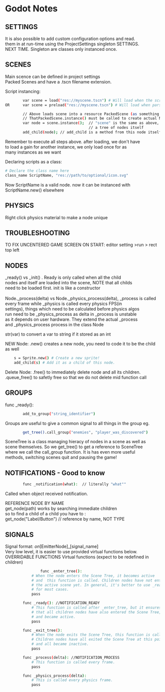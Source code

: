 # Godot Notes
## SETTINGS
It is also possible to add custom configuration options and read. <br/> 
them in at run-time using the ProjectSettings singleton SETTINGS.  <br/>
NEXT TIME. Singleton are classes only instanced once. <br/>

## SCENES
Main scence can be defined in project settings<br/>
Packed Scenes and have a .tscn filename extension.<br/>

Script instancing:
```sh
        var scene = load("res://myscene.tscn") # Will load when the script is instanced dynamic.
OR      var scene = preload("res://myscene.tscn") # Will load when parsing/reading the script.

        // Above loads scene into a resource PackedScene (as something with the same name),
        // ThatPackedScene.instance() must be called to create actual Node
        var node = scene.instance();  // "scene" is the same as above, instance() returns
                                      // a tree of nodes itself
        add_child(node); // add_child is a method from this node itself
```
Remember to execute all steps above. after loading, we don't have<br/> 
to load a gain for another instance, we only load once for as     <br/>
many instances as we want                                         <br/>

Declaring scripts as a class:
```sh
# Declare the class name here
class_name ScriptName, "res://path/to/optional/icon.svg"
```
Now ScriptName is a valid node. now it can be instanced with <br/>
ScriptName.new() elsewhere


## PHYSICS
Right click physics material to make a node unique

## TROUBLESHOOTING
TO FIX UNCENTERED GAME SCREEN ON START: editor setting  >run > rect top left

## NODES
_ready() vs _init() . Ready is only called when all the child<br/>
nodes and itself are loaded into the scene, NOTE that all childs<br/>
need to be loaded first. init is like a constructor<br/>
<br/>
Node._process(delta) vs Node._physics_process(delta), _process is called<br/>
every frame while _physics is called every physics FPS(in<br/>
settings), things which need to be calculated before physics algos<br/>
run need to be _physics_process as delta in _process is unstable<br/>
as it depends on user hardware. They extend the actual _process<br/>
and _physics_process process in the class Node<br/>

str(var) to convert a var to string if it stored as an int<br/>

NEW Node: .new() creates a new node, you need to code it to be the child as well<br/>
```sh
    s = Sprite.new() # Create a new sprite!
    add_child(s) # Add it as a child of this node.
```

Delete Node: .free() to immediately delete node and all its children.<br/>
.queue_free() to safetly free so that we do not delete mid function call<br/>

## GROUPS
func _ready():
```sh
        add_to_group("string_identifier") 
```
Groups are useful to give a common signal to all things in the
group eg.
```sh
        get_tree().call_group("enemies", "player_was_discovered")
```
SceneTree is a class managing hieracy of nodes in a scene as well as<br/>
scene themselves. So we get_tree() to get a reference to SceneTree <br/>
where we call the call_group function. It is has even more useful<br/>
methods, switching scenes quit and pausing the game!<br/>

## NOTIFICATIONS - Good to know
```sh
        func _notification(what):  // literally "what""
```
Called when object received notification.

REFERENCE NODE BY NAME<br/>
get_node(path) works by searching immediate children<br/>
so to find a child of a child you have to :<br/>
get_node("Label/Button")  // reference by name, NOT TYPE<br/>


## SIGNALS
Signal format: _on_[EmitterNode]_[signal_name]<br/>
Very low level, it is easier to use provided virtual functions below.<br/>
OVERRIDABLE FUNCTIONS
Virtual functions (expect to be redefined in children)

```sh
                func _enter_tree():
            # When the node enters the Scene Tree, it becomes active
            # and  this function is called. Children nodes have not entered
            # the active scene yet. In general, it's better to use _ready()
            # for most cases.
            pass

        func _ready(): //NOTIFICATION_READY
            # This function is called after _enter_tree, but it ensures
            # that all children nodes have also entered the Scene Tree,
            # and became active.
            pass

        func _exit_tree():
            # When the node exits the Scene Tree, this function is called.
            # Children nodes have all exited the Scene Tree at this point
            # and all became inactive.
            pass

        func _process(delta): //NOTIFICATION_PROCESS
            # This function is called every frame.
            pass

        func _physics_process(delta):
            # This is called every physics frame.
            pass
```

